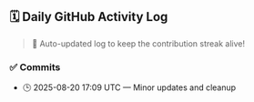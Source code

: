 ## 🗓️ Daily GitHub Activity Log

> 🤖 Auto-updated log to keep the contribution streak alive!

### ✅ Commits

- 🕒 2025-08-20 17:09 UTC — Minor updates and cleanup

